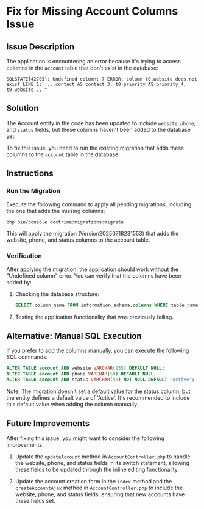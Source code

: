 # Fix for Missing Account Columns Issue

## Issue Description
The application is encountering an error because it's trying to access columns in the `account` table that don't exist in the database:

```
SQLSTATE[42703]: Undefined column: 7 ERROR: column t0.website does not exist LINE 1: ....contact AS contact_3, t0.priority AS priority_4, t0.website... ^
```

## Solution
The Account entity in the code has been updated to include `website`, `phone`, and `status` fields, but these columns haven't been added to the database yet.

To fix this issue, you need to run the existing migration that adds these columns to the `account` table in the database.

## Instructions

### Run the Migration
Execute the following command to apply all pending migrations, including the one that adds the missing columns:

```bash
php bin/console doctrine:migrations:migrate
```

This will apply the migration (Version20250718231553) that adds the website, phone, and status columns to the account table.

### Verification
After applying the migration, the application should work without the "Undefined column" error. You can verify that the columns have been added by:

1. Checking the database structure:
   ```sql
   SELECT column_name FROM information_schema.columns WHERE table_name = 'account';
   ```

2. Testing the application functionality that was previously failing.

## Alternative: Manual SQL Execution
If you prefer to add the columns manually, you can execute the following SQL commands:

```sql
ALTER TABLE account ADD website VARCHAR(255) DEFAULT NULL;
ALTER TABLE account ADD phone VARCHAR(50) DEFAULT NULL;
ALTER TABLE account ADD status VARCHAR(50) NOT NULL DEFAULT 'Active';
```

Note: The migration doesn't set a default value for the status column, but the entity defines a default value of 'Active'. It's recommended to include this default value when adding the column manually.

## Future Improvements
After fixing this issue, you might want to consider the following improvements:

1. Update the `updateAccount` method in `AccountController.php` to handle the website, phone, and status fields in its switch statement, allowing these fields to be updated through the inline editing functionality.

2. Update the account creation form in the `index` method and the `createAccountAjax` method in `AccountController.php` to include the website, phone, and status fields, ensuring that new accounts have these fields set.
